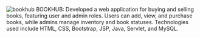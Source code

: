 ![bookhub](https://github.com/user-attachments/assets/39900b8e-e318-4473-b5cf-73bac12e4fad)
BOOKHUB: Developed a web application for buying and selling books, featuring user and admin roles. Users can add, view, and purchase books, while admins manage inventory and book statuses. Technologies used include HTML, CSS, Bootstrap, JSP, Java, Servlet, and MySQL.
